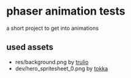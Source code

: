 # phaser animation tests

a short project to get into animations

## used assets

* res/background.png by [trulio](https://opengameart.org/content/village-in-the-valley)
* dev/hero_spritesheet_0.png by [tokka](https://opengameart.org/content/2d-hero)